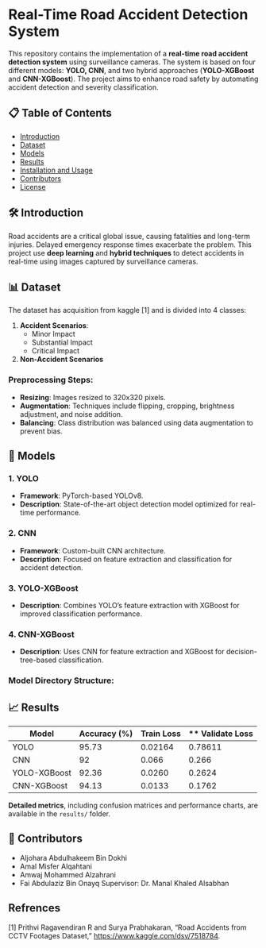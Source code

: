 # Real-Time Road Accident Detection System

This repository contains the implementation of a **real-time road accident detection system** using surveillance cameras. The system is based on four different models: **YOLO, CNN**, and two hybrid approaches (**YOLO-XGBoost** and **CNN-XGBoost**). The project aims to enhance road safety by automating accident detection and severity classification.


## 📋 Table of Contents

- [Introduction](#introduction)
- [Dataset](#dataset)
- [Models](#models)
- [Results](#results)
- [Installation and Usage](#installation-and-usage)
- [Contributors](#contributors)
- [License](#license)


## 🛠️ Introduction

Road accidents are a critical global issue, causing fatalities and long-term injuries. Delayed emergency response times exacerbate the problem. This project use **deep learning** and **hybrid techniques** to detect accidents in real-time using images captured by surveillance cameras.


## 📊 Dataset

The dataset has acquisition from kaggle [1] and is divided into 4 classes:
1. **Accident Scenarios**:
   - Minor Impact
   - Substantial Impact
   - Critical Impact
2. **Non-Accident Scenarios**

### Preprocessing Steps:
- **Resizing**: Images resized to 320x320 pixels.
- **Augmentation**: Techniques include flipping, cropping, brightness adjustment, and noise addition.
- **Balancing**: Class distribution was balanced using data augmentation to prevent bias.



## 🤖 Models

### 1. YOLO
- **Framework**: PyTorch-based YOLOv8.
- **Description**: State-of-the-art object detection model optimized for real-time performance.

### 2. CNN
- **Framework**: Custom-built CNN architecture.
- **Description**: Focused on feature extraction and classification for accident detection.

### 3. YOLO-XGBoost
- **Description**: Combines YOLO’s feature extraction with XGBoost for improved classification performance.

### 4. CNN-XGBoost
- **Description**: Uses CNN for feature extraction and XGBoost for decision-tree-based classification.

### Model Directory Structure:



## 📈 Results

| **Model**         | **Accuracy (%)** | **Train Loss**  | ** Validate Loss |
|--------------------|------------------|---------------|------------------|
| YOLO              | 95.73           | 0.02164      | 0.78611         |
| CNN               | 92              | 0.066        | 0.266           |
| YOLO-XGBoost      | 92.36           | 0.0260       | 0.2624          |
| CNN-XGBoost       | 94.13           | 0.0133       | 0.1762          |

**Detailed metrics**, including confusion matrices and performance charts, are available in the `results/` folder.


## 👥 Contributors
- Aljohara Abdulhakeem Bin Dokhi
- Amal Misfer Alqahtani
- Amwaj Mohammed Alzahrani
- Fai Abdulaziz Bin Onayq
Supervisor: Dr. Manal Khaled Alsabhan

## Refrences
[1] Prithvi Ragavendiran R and Surya Prabhakaran, “Road Accidents from CCTV Footages Dataset,” https://www.kaggle.com/dsv/7518784.
